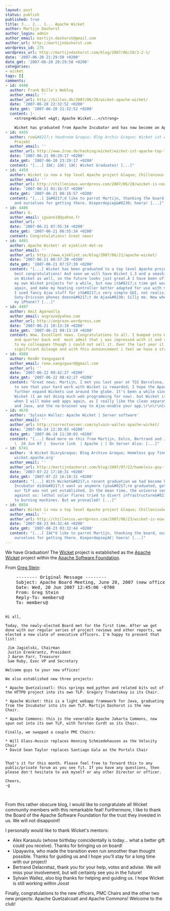 ```yaml
---
layout: post
status: publish
published: true
title: 3... 2... 1... Apache Wicket
author: Martijn Dashorst
author_login: admin
author_email: martijn.dashorst@gmail.com
author_url: http://martijndashorst.com
wordpress_id: 275
wordpress_url: http://martijndashorst.com/blog/2007/06/20/3-2-1/
date: '2007-06-20 21:29:50 +0200'
date_gmt: '2007-06-20 20:29:50 +0200'
categories:
- wicket
tags: []
comments:
- id: 4448
  author: Frank Bille's Weblog
  author_email: ''
  author_url: http://billen.dk/2007/06/20/wicket-apache-wicket/
  date: '2007-06-20 22:32:52 +0200'
  date_gmt: '2007-06-20 21:32:52 +0200'
  content: |-
    <strong>Wicket =&gt; Apache Wicket...</strong>

    Wicket has graduated from Apache Incubator and has now become an Apache top level project. I would like to thank all the guys who made this possible and especially Martijn (our new PMC Chair). I&#8217;m trying to plan a little get-together/meeting in C...
- id: 4455
  author: rue&#8217;s headroom &raquo; Blog Archiv &raquo; Wicket ist Apache Top Level
    Projekt
  author_email: ''
  author_url: http://www.2rue.de/hacking/wicket/wicket-ist-apache-top-level-projekt/
  date: '2007-06-21 00:29:17 +0200'
  date_gmt: '2007-06-20 23:29:17 +0200'
  content: "[...] 3â€¦ 2â€¦ 1â€¦ Wicket Graduates! [...]"
- id: 4459
  author: Wicket is now a top level Apache project &laquo; Chillenious!
  author_email: ''
  author_url: http://chillenious.wordpress.com/2007/06/20/wicket-is-now-a-top-level-apache-project/
  date: '2007-06-21 01:16:57 +0200'
  date_gmt: '2007-06-21 00:16:57 +0200'
  content: "[...] I&#8217;d like to parrot Martijn, thanking the board, our mentors
    and ourselves for getting there. Hieperdepiep&#8230; hoera! [...]"
- id: 4486
  author: G.
  author_email: iguane18@yahoo.fr
  author_url: ''
  date: '2007-06-21 07:55:34 +0200'
  date_gmt: '2007-06-21 06:55:34 +0200'
  content: Congratulations! Great news!
- id: 4491
  author: Apache Wicket! at ejeklint-dot-se
  author_email: ''
  author_url: http://www.ejeklint.se/blog/2007/06/21/apache-wicket/
  date: '2007-06-21 08:57:39 +0200'
  date_gmt: '2007-06-21 07:57:39 +0200'
  content: "[...] Wicket has been graduated to a top level Apache project. My very
    best congratulations! And soon we will have Wicket 1.3 and a smashing new book
    on Wicket as well, so the future looks just great.Â I have been off working with
    my own Wicket projects for a while, but now it&#8217;s time get working with Irrigator
    again, and make my heating controller better adapted for use with mobile phones.
    I used fancy Ajax stuff for it&#8217;s very simple GUI, not realising that the
    Sony-Ericsson phones doesn&#8217;t do Ajax&#8230; Silly me. Now where&#8217;s
    my iPhone!? [...]"
- id: 4497
  author: Amit Agarwalla
  author_email: angraze@yahoo.com
  author_url: http://angraze.wordpress.com
  date: '2007-06-21 10:13:19 +0200'
  date_gmt: '2007-06-21 09:13:19 +0200'
  content: Wow. Excellent news. Congratulations to all. I bumped into Wicket a year
    and quarter back and  must admit that i was impressed with it and recommended
    to my colleagues though i could not sell it. Over the last year it has gained
    significant mileage and with this announcement i feel we have a strong case.
- id: 4560
  author: RenÃ© Vangsgaard
  author_email: rene.vangsgaard@gmail.com
  author_url: ''
  date: '2007-06-22 09:42:27 +0200'
  date_gmt: '2007-06-22 08:42:27 +0200'
  content: "Great news. Martijn, I met you last year at TSS Barcelona, and it's good
    to see that your hard work with Wicket is rewarded; I hope the Apache brand will
    further expand Wickets use around the globe. It's been a while since I have used
    Wicket (I am not doing much web programming for now). but Wicket is my first pick
    when I will make web apps again, as I really like the clean separation of HTML
    and Java, and the no-brainer way to Ajax-enable your app.\r\n\r\nCongratulations."
- id: 4670
  author: 'Sylvain Wallez: Apache Wicket | Server software'
  author_email: ''
  author_url: http://correctserver.com/sylvain-wallez-apache-wicket/
  date: '2007-06-24 12:30:03 +0200'
  date_gmt: '2007-06-24 11:30:03 +0200'
  content: "[...] Read more on this from Martijn, Eelco, Bertrand and Jean-Baptiste.
    \  24 Jun 07 |  Source link  | Apache | | On Server Also: [...]"
- id: 6741
  author: 'A Wicket Diary&raquo; Blog Archive &raquo; Homeless guy finds new home:
    wicket.apache.org'
  author_email: ''
  author_url: http://martijndashorst.com/blog/2007/07/22/homeless-guy-finds-new-home-wicketapacheorg/
  date: '2007-07-22 17:10:31 +0200'
  date_gmt: '2007-07-22 16:10:31 +0200'
  content: "[...] With Wicket&#8217;s recent graduation we had become homeless: the
    Incubator didn&#8217;t want us anymore (you&#8217;re graduated, get out!), and
    our TLP was not yet established. In the mean time, the universe seemed to conspire
    against us: lethal solar flares tried to divert infrastructure&#8217;s attention
    to burning machines. But we prevailed! [...]"
- id: 8854
  author: Wicket is now a top level Apache project &laquo; Chillenius&#8217;s Weblog
  author_email: ''
  author_url: http://chillenius.wordpress.com/2007/08/23/wicket-is-now-a-top-level-apache-project/
  date: '2007-08-23 04:32:44 +0200'
  date_gmt: '2007-08-23 03:32:44 +0200'
  content: "[...] Iâ€™d like to parrot Martijn, thanking the board, our mentors and
    ourselves for getting there. Hieperdepiepâ€¦ hoera! [...]"
---
```

<p>
We have Graduation! The <a href="http://wicketframework.org">Wicket</a> project is established as the <a href="http://incubator.apache.org/wicket">Apache Wicket</a> project within the <a href="http://www.apache.org/">Apache Software Foundation</a>.</p>
<p>
From <a href="http://www.lyra.org/greg/">Greg Stein</a>:</p>
<pre>
	-------- Original Message --------
	Subject: Apache Board Meeting, June 20, 2007 (new officers!)
	Date: Wed, 20 Jun 2007 12:45:06 -0700
	From: Greg Stein
	Reply-To: members@
	To: members@

	Hi all,

	Today, the newly-elected Board met for the first time. After we got
	done with our regular series of project reviews and other reports, we
	elected a new slate of executive officers. I'm happy to present that
	list:

	 Jim Jagielski, Chairman
	 Justin Erenkrantz, President
	 J Aaron Farr, Treasurer
	 Sam Ruby, Exec VP and Secretary

	Welcome guys to your new offices!

	We also established new three projects:

	* Apache Quetzalcoatl: this springs mod_python and related bits out of
	the HTTPD project into its own TLP. Gregory Trubetskoy is its Chair.

	* Apache Wicket: this is a light webapp framework for Java, graduating
	from the Incubator into its own TLP. Martijn Dashorst is the new
	Chair.

	* Apache Commons: this is the venerable Apache Jakarta Commons, now
	spun out into its own TLP, with Torsten Curdt as its Chair.

	Finally, we swapped a couple PMC Chairs:

	* Will Glass-Hussin replaces Henning Schmiedehausen as the Velocity Chair
	* David Sean Taylor replaces Santiago Gala as the Portals Chair


	That's it for this month. Please feel free to forward this to any
	public/private forum as you see fit. If you have any questions, then
	please don't hesitate to ask myself or any other Director or officer.

	Cheers,
	-g
</pre>
<p>
From this rather obscure blog, I would like to congratulate all Wicket community members with this remarkable feat! Furthermore, I like to thank the Board of the Apache Software Foundation for the trust they invested in us. We will not disappoint!</p>
<p>
I personally would like to thank Wicket's mentors:</p>
<ul>
<li>Alex Karasulu (whose birthday coincidentally is today... what a better gift could you receive). Thanks for bringing us on board!</li>
<li>Upayavira, who made the transition even run smoother than thought possible. Thanks for guiding us and I hope you'll stay for a long time with our project!</li>
<li>Bertrand Delacretaz, thank you for your help, votes and advise. We will miss your involvement, but will certainly see you in the future!</li>
<li>Sylvain Wallez, also big thanks for helping and guiding us. I hope Wicket is still working within Joost</li>
</ul>
<p>
Finally, congratulations to the new officers, PMC Chairs and the other two new projects: Apache Quetzalcoatl and Apache Commons! Welcome to the club!</p>
